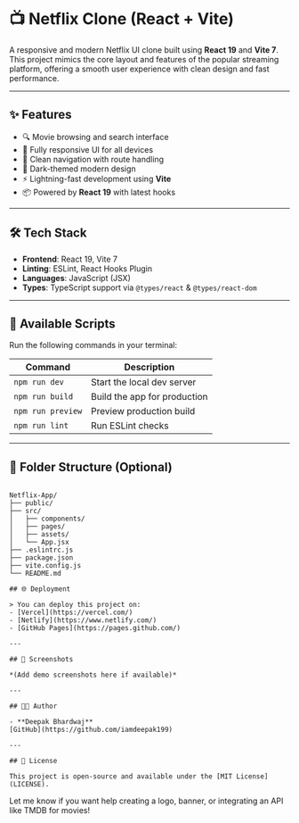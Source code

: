 
# 📺 Netflix Clone (React + Vite)

A responsive and modern Netflix UI clone built using **React 19** and **Vite 7**. This project mimics the core layout and features of the popular streaming platform, offering a smooth user experience with clean design and fast performance.

---

## ✨ Features

- 🔍 Movie browsing and search interface  
- 📱 Fully responsive UI for all devices  
- 🧭 Clean navigation with route handling  
- 🌙 Dark-themed modern design  
- ⚡️ Lightning-fast development using **Vite**  
- 📦 Powered by **React 19** with latest hooks

---

## 🛠 Tech Stack

- **Frontend**: React 19, Vite 7  
- **Linting**: ESLint, React Hooks Plugin  
- **Languages**: JavaScript (JSX)  
- **Types**: TypeScript support via `@types/react` & `@types/react-dom`

---

## 🚀 Available Scripts

Run the following commands in your terminal:

| Command           | Description                  |
|-------------------|------------------------------|
| `npm run dev`     | Start the local dev server   |
| `npm run build`   | Build the app for production |
| `npm run preview` | Preview production build     |
| `npm run lint`    | Run ESLint checks            |

---

## 📂 Folder Structure (Optional)

```

Netflix-App/
├── public/
├── src/
│   ├── components/
│   ├── pages/
│   ├── assets/
│   └── App.jsx
├── .eslintrc.js
├── package.json
├── vite.config.js
└── README.md

## 🌐 Deployment

> You can deploy this project on:
- [Vercel](https://vercel.com/)
- [Netlify](https://www.netlify.com/)
- [GitHub Pages](https://pages.github.com/)

---

## 📸 Screenshots

*(Add demo screenshots here if available)*

---

## 🧑‍💻 Author

- **Deepak Bhardwaj**  
[GitHub](https://github.com/iamdeepak199)

---

## 📃 License

This project is open-source and available under the [MIT License](LICENSE).
```

Let me know if you want help creating a logo, banner, or integrating an API like TMDB for movies!
